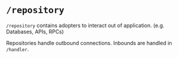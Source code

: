 # `/repository`

`/repository` contains adopters to interact out of application.
(e.g. Databases, APIs, RPCs)

Repositories handle outbound connections.
Inbounds are handled in `/handler`.

